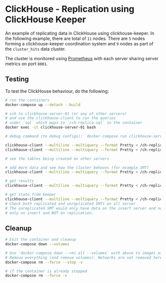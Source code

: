 # ClickHouse - Replication using ClickHouse Keeper

An example of replicating data in ClickHouse using clickhouse-keeper. In the following example, there are total of `11` nodes. There are `5` nodes forming a clickhouse-keeper coordination system and `9` nodes as part of the `cluster_hits` data cluster.

The cluster is monitored using [Prometheus](https://prometheus.io/) with each server sharing server metrics on port `8001`.

## Testing

To test the ClickHouse behaviour, do the following:

```bash
# run the containers
docker-compose up --detach --build

# ssh to clickhouse-server-01 (or any of other servers)
# and use the clickhouse-client to run the queries
# under `sql` which maps to `/ch-replica-sql` in the container
docker exec -it clickhouse-server-01 bash

# debug command (to debug configs): `docker-compose run clickhouse-server-01 bash`

clickhouse-client --multiline --multiquery --format Pretty < /ch-replica-sql/1-*.sql
clickhouse-client --multiline --multiquery --format Pretty < /ch-replica-sql/2-*.sql

# see the tables being created on other servers

# add more data and see how the cluster behaves (for example SMT)
clickhouse-client --multiline --multiquery --format Pretty < /ch-replica-sql/3-insert.sql

# get results
clickhouse-client --multiline --multiquery --format Pretty < /ch-replica-sql/4-results.sql

# get state from keeper
clickhouse-client --multiline --multiquery --format Pretty < /ch-replica-sql/5-keeper.sql
# Check both replicated and unreplicated SMTs on all server
# The unreplicated SMT would only have data on the insert server and not on the replica servers, since Materialized Views are triggered
# only on insert and NOT on replication.

```



## Cleanup

```sh
# Exit the container and cleanup
docker-compose down --volumes

# Use `docker-compose down --rmi all --volumes` with above to images as well
# Remove everything (and remove volumes). Networks are not removed here.
docker-compose rm --force --stop -v

# if the container is already stopped
docker-compose rm --force -v

```
